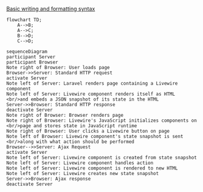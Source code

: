 [Basic writing and formatting syntax](https://docs.github.com/en/get-started/writing-on-github/getting-started-with-writing-and-formatting-on-github/basic-writing-and-formatting-syntax)

```mermaid
flowchart TD;
    A-->B;
    A-->C;
    B-->D;
    C-->D;
```

```mermaid
sequenceDiagram
participant Server
participant Browser
Note right of Browser: User loads page
Browser->>Server: Standard HTTP request
activate Server
Note left of Server: Laravel renders page containing a Livewire component
Note left of Server: Livewire component renders itself as HTML <br/>and embeds a JSON snapshot of its state in the HTML
Server->>Browser: Standard HTTP response
deactivate Server
Note right of Browser: Browser renders page
Note right of Browser: Livewire's JavaScript initializes components on <br/>page and stores state in JavaScript runtime
Note right of Browser: User clicks a Livewire button on page
Note left of Browser: Livewire component's state snapshot is sent <br/>along with what action should be performed
Browser-->>Server: Ajax Request
activate Server
Note left of Server: Livewire component is created from state snapshot
Note left of Server: Livewire component handles action
Note left of Server: Livewire component is rendered to new HTML
Note left of Server: Livewire creates new state snapshot
Server->>Browser: Ajax response
deactivate Server
```
